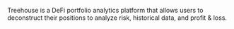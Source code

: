 Treehouse is a DeFi portfolio analytics platform that allows users to deconstruct their positions to analyze risk, historical data, and profit & loss.